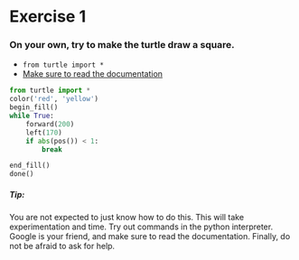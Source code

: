 # Exercise 1

### On your own, try to make the turtle draw a square.

* `from turtle import *`
* [Make sure to read the documentation](https://docs.python.org/2/library/turtle.html)


```python
from turtle import *
color('red', 'yellow')
begin_fill()
while True:
    forward(200)
    left(170)
    if abs(pos()) < 1:
        break

end_fill()
done()
```

##### Tip:
You are not expected to just know how to do this. This will take experimentation and time. Try out commands in the python interpreter.
Google is your friend, and make sure to read the documentation. Finally, do not be afraid to ask for help.



